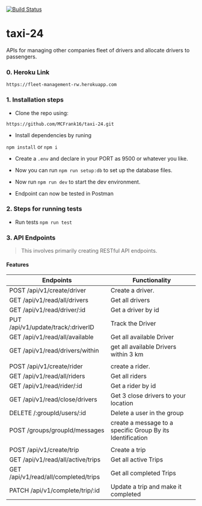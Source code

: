 [![Build Status](https://travis-ci.org/MCFrank16/taxi-24.svg?branch=main)](https://travis-ci.org/MCFrank16/taxi-24)

# taxi-24
APIs for managing other companies fleet of drivers and allocate drivers to passengers.

### 0. Heroku Link

`https://fleet-management-rw.herokuapp.com`

### 1. Installation steps

- Clone the repo using:

`https://github.com/MCFrank16/taxi-24.git`

- Install dependencies by runing

`npm install` or `npm i`

- Create a `.env` and declare in your PORT as 9500 or whatever you like.

- Now you can run `npm run setup:db` to set up the database files.
- Now run `npm run dev` to start the dev environment.
- Endpoint can now be tested in Postman

### 2. Steps for running tests

- Run tests
  `npm run test`

### 3. API Endpoints
> This involves primarily creating RESTful API endpoints.

#### Features
| Endpoints                     |         Functionality
| ----------------------        |------------------------                         | 
| POST    /api/v1/create/driver | Create a driver.                                | 
| GET   /api/v1/read/all/drivers| Get all drivers                                 |
| GET   /api/v1/read/driver/:id| Get a driver by id                               |
| PUT   /api/v1/update/track/:driverID|   Track the Driver                        |
| GET    /api/v1/read/all/available  | Get all available Driver                   |
| GET  /api/v1/read/drivers/within   | get all available Drivers within 3 km      | 
|                                |                                                |
| POST   /api/v1/create/rider        | create a rider.                            | 
| GET   /api/v1/read/all/riders | Get all riders                                  |
| GET   /api/v1/read/rider/:id  | Get a rider by id                               |
| GET   /api/v1/read/close/drivers  | Get 3 close drivers to your location        |
| DELETE /:groupId/users/:id    | Delete a user in the group                      |
| POST /groups/groupId/messages | create a message to a  specific Group By its Identification |
|                               |                                                 |
| POST   /api/v1/create/trip    | Create a trip                                   |
| GET   /api/v1/read/all/active/trips  | Get all active Trips                     |
| GET /api/v1/read/all/completed/trips  | Get all completed Trips                 |
| PATCH /api/v1/complete/trip/:id | Update a trip and make it completed           |    

